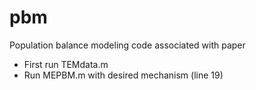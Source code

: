 # pbm
Population balance modeling code associated with paper

- First run TEMdata.m
- Run MEPBM.m with desired mechanism (line 19)
